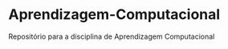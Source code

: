 Aprendizagem-Computacional
==========================

Repositório para a disciplina de Aprendizagem Computacional
